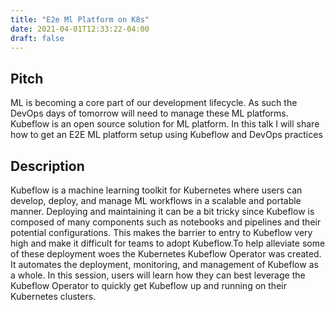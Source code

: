 ```yaml
---
title: "E2e Ml Platform on K8s"
date: 2021-04-01T12:33:22-04:00
draft: false
---
```


## Pitch

ML is becoming a core part of our development lifecycle. As such the DevOps days of tomorrow will need to manage these ML platforms. Kubeflow is an open source solution for ML platform. In this talk I will share how to get an E2E ML platform setup using Kubeflow and DevOps practices

## Description

Kubeflow is a machine learning toolkit for Kubernetes where users can develop, deploy, and manage ML workflows in a scalable and portable manner. Deploying and maintaining it can be a bit tricky since Kubeflow is composed of many components such as notebooks and pipelines and their potential configurations. This makes the barrier to entry to Kubeflow very high and make it difficult for teams to adopt Kubeflow.To help alleviate some of these deployment woes the Kubernetes Kubeflow Operator was created. It automates the deployment, monitoring, and management of Kubeflow as a whole. In this session, users will learn how they can best leverage the Kubeflow Operator to quickly get Kubeflow up and running on their Kubernetes clusters.